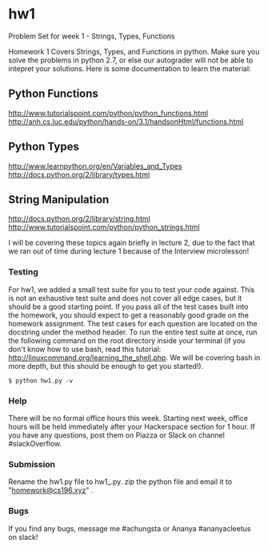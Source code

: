 # hw1
Problem Set for week 1 - Strings, Types, Functions

Homework 1 Covers Strings, Types, and Functions in python. Make sure you solve the problems in python 2.7, or else our autograder will not be able to intepret your solutions. Here is some documentation to learn the material:

## Python Functions
http://www.tutorialspoint.com/python/python_functions.html <br />
http://anh.cs.luc.edu/python/hands-on/3.1/handsonHtml/functions.html

## Python Types
http://www.learnpython.org/en/Variables_and_Types <br />
http://docs.python.org/2/library/types.html

## String Manipulation
http://docs.python.org/2/library/string.html <br />
http://www.tutorialspoint.com/python/python_strings.html

I will be covering these topics again briefly in lecture 2, due to the fact that we ran out of time during lecture 1 because of the Interview microlesson!

### Testing
For hw1, we added a small test suite for you to test your code against. This is not an exhaustive test suite and does not cover all edge cases, but it should be a good starting point. If you pass all of the test cases built into the homework, you should expect to get a reasonably good grade on the homework assignment. The test cases for each question are located on the docstring under the method header. To run the entire test suite at once, run the following command on the root directory inside your terminal (if you don't know how to use bash, read this tutorial: http://linuxcommand.org/learning_the_shell.php. We will be covering bash in more depth, but this should be enough to get you started!).

```
$ python hw1.py -v
```

### Help
There will be no formal office hours this week. Starting next week, office hours will be held immediately after your Hackerspace section for 1 hour. If you have any questions, post them on Piazza or Slack on channel #slackOverflow.

### Submission
Rename the hw1.py file to hw1_<your netid>.py. zip the python file and email it to "homework@cs196.xyz" .

### Bugs
If you find any bugs, message me #achungsta or Ananya #ananyacleetus  on slack!
